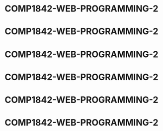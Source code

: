 # COMP1842-WEB-PROGRAMMING-2
# COMP1842-WEB-PROGRAMMING-2
# COMP1842-WEB-PROGRAMMING-2
# COMP1842-WEB-PROGRAMMING-2
# COMP1842-WEB-PROGRAMMING-2
# COMP1842-WEB-PROGRAMMING-2
